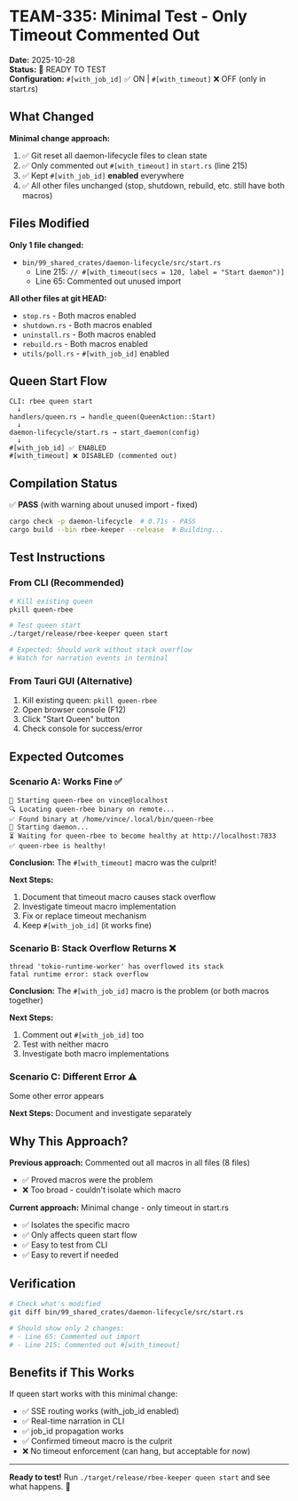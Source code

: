 # TEAM-335: Minimal Test - Only Timeout Commented Out

**Date:** 2025-10-28  
**Status:** 🧪 READY TO TEST  
**Configuration:** `#[with_job_id]` ✅ ON | `#[with_timeout]` ❌ OFF (only in start.rs)

## What Changed

**Minimal change approach:**
1. ✅ Git reset all daemon-lifecycle files to clean state
2. ✅ Only commented out `#[with_timeout]` in `start.rs` (line 215)
3. ✅ Kept `#[with_job_id]` **enabled** everywhere
4. ✅ All other files unchanged (stop, shutdown, rebuild, etc. still have both macros)

## Files Modified

**Only 1 file changed:**
- `bin/99_shared_crates/daemon-lifecycle/src/start.rs`
  - Line 215: `// #[with_timeout(secs = 120, label = "Start daemon")]`
  - Line 65: Commented out unused import

**All other files at git HEAD:**
- `stop.rs` - Both macros enabled
- `shutdown.rs` - Both macros enabled  
- `uninstall.rs` - Both macros enabled
- `rebuild.rs` - Both macros enabled
- `utils/poll.rs` - `#[with_job_id]` enabled

## Queen Start Flow

```
CLI: rbee queen start
  ↓
handlers/queen.rs → handle_queen(QueenAction::Start)
  ↓
daemon-lifecycle/start.rs → start_daemon(config)
  ↓
#[with_job_id] ✅ ENABLED
#[with_timeout] ❌ DISABLED (commented out)
```

## Compilation Status

✅ **PASS** (with warning about unused import - fixed)
```bash
cargo check -p daemon-lifecycle  # 0.71s - PASS
cargo build --bin rbee-keeper --release  # Building...
```

## Test Instructions

### From CLI (Recommended)
```bash
# Kill existing queen
pkill queen-rbee

# Test queen start
./target/release/rbee-keeper queen start

# Expected: Should work without stack overflow
# Watch for narration events in terminal
```

### From Tauri GUI (Alternative)
1. Kill existing queen: `pkill queen-rbee`
2. Open browser console (F12)
3. Click "Start Queen" button
4. Check console for success/error

## Expected Outcomes

### Scenario A: Works Fine ✅
```
🚀 Starting queen-rbee on vince@localhost
🔍 Locating queen-rbee binary on remote...
✅ Found binary at /home/vince/.local/bin/queen-rbee
🚀 Starting daemon...
⏳ Waiting for queen-rbee to become healthy at http://localhost:7833
✅ queen-rbee is healthy!
```

**Conclusion:** The `#[with_timeout]` macro was the culprit!

**Next Steps:**
1. Document that timeout macro causes stack overflow
2. Investigate timeout macro implementation
3. Fix or replace timeout mechanism
4. Keep `#[with_job_id]` (it works fine)

### Scenario B: Stack Overflow Returns ❌
```
thread 'tokio-runtime-worker' has overflowed its stack
fatal runtime error: stack overflow
```

**Conclusion:** The `#[with_job_id]` macro is the problem (or both macros together)

**Next Steps:**
1. Comment out `#[with_job_id]` too
2. Test with neither macro
3. Investigate both macro implementations

### Scenario C: Different Error ⚠️
Some other error appears

**Next Steps:** Document and investigate separately

## Why This Approach?

**Previous approach:** Commented out all macros in all files (8 files)
- ✅ Proved macros were the problem
- ❌ Too broad - couldn't isolate which macro

**Current approach:** Minimal change - only timeout in start.rs
- ✅ Isolates the specific macro
- ✅ Only affects queen start flow
- ✅ Easy to test from CLI
- ✅ Easy to revert if needed

## Verification

```bash
# Check what's modified
git diff bin/99_shared_crates/daemon-lifecycle/src/start.rs

# Should show only 2 changes:
# - Line 65: Commented out import
# - Line 215: Commented out #[with_timeout]
```

## Benefits if This Works

If queen start works with this minimal change:
- ✅ SSE routing works (with_job_id enabled)
- ✅ Real-time narration in CLI
- ✅ job_id propagation works
- ✅ Confirmed timeout macro is the culprit
- ❌ No timeout enforcement (can hang, but acceptable for now)

---

**Ready to test!** Run `./target/release/rbee-keeper queen start` and see what happens. 🚀
